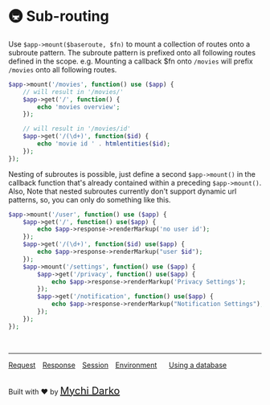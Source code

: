 # 🚇 Sub-routing

Use `$app->mount($baseroute, $fn)` to mount a collection of routes onto a subroute pattern. The subroute pattern is prefixed onto all following routes defined in the scope. e.g. Mounting a callback $fn onto `/movies` will prefix `/movies` onto all following routes.

```php
$app->mount('/movies', function() use ($app) {
	// will result in '/movies/'
	$app->get('/', function() {
		echo 'movies overview';
	});

	// will result in '/movies/id'
	$app->get('/(\d+)', function($id) {
		echo 'movie id ' . htmlentities($id);
	});
});
```

Nesting of subroutes is possible, just define a second `$app->mount()` in the callback function that's already contained within a preceding `$app->mount()`. Also, Note that nested subroutes currently don't support dynamic url patterns, so, you can only do something like this.

```php
$app->mount('/user', function() use ($app) {
    $app->get('/', function() use($app) {
        echo $app->response->renderMarkup('no user id');
    });
    $app->get('/(\d+)', function($id) use($app) {
        echo $app->response->renderMarkup("user $id");
    });
    $app->mount('/settings', function() use ($app) {
        $app->get('/privacy', function() use($app) {
            echo $app->response->renderMarkup('Privacy Settings');
        });
        $app->get('/notification', function() use($app) {
            echo $app->response->renderMarkup("Notification Settings");
        });
    });
});
```

<br>
<hr>

<a href="#/leaf/v/lucky-charm/http/request" style="margin: 0px">Request</a>
<a href="#/leaf/v/lucky-charm/http/response" style="margin: 0px 10px;">Response</a>
<a href="#/leaf/v/lucky-charm/http/session" style="margin: 0px; 10px;">Session</a>
<a href="#/leaf/v/lucky-charm/environment" style="margin: 0px 10px;">Environment</a>
<a href="#/leaf/v/lucky-charm/database" style="margin: 0px 10px;">Using a database</a>

<br>
Built with ❤ by <a href="https://mychi.netlify.app" style="font-size: 20px; color: #111;" target="_blank">Mychi Darko</a>